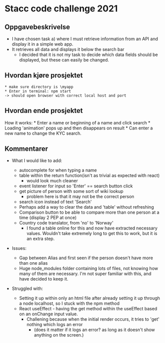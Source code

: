 # Stacc code challenge 2021

## Oppgavebeskrivelse
* I have chosen task a) where I must retrieve information from an API and display it in a simple web app.
* It retrieves all data and displays it below the search bar
    - I decided that it is not my task to decide which data fields should be displayed, but these can easily be changed.

## Hvordan kjøre prosjektet
    * make sure directory is \myapp
    * Enter in terminal: npm start
    -> should open browser with correct local host and port
## Hvordan ende prosjektet


How it works:
    * Enter a name or beginning of a name and click search
    * Loading 'animation' pops up and then disappears on result
    * Can enter a new name to change the KYC search.

## Kommentarer
- What I would like to add:
    * autocomplete for when typing a name
    * table within the return function(isn't as trivial as expected with react)
        - would look much cleaner
    * event listener for input so 'Enter' == search button click
    * get picture of person with some sort of wiki lookup
        - problem here is that it may not be the correct person
    * search icon instead of text 'Search'
    * Perhaps add a way to clear the data and 'table' without refreshing
    * Comparison button to be able to compare more than one person at a time (display 2 PEP at once)
    * Country code translator, from 'no' to 'Norway'
        - I found a table online for this and now have extracted necessary values. Wouldn't take extremely long to get this to work, but it is an extra step.

- Issues:
    * Gap between Alias and first seen if the person doesn't have more than one alias
    * Huge node_modules folder containing lots of files, not knowing how many of them are necessary. I'm not super familiar with this, and have decided to keep it.

- Struggled with:
    * Setting it up within only an html file after already setting it up through a node localhost, so I stuck with the npm method
    * React useEffect - having the get method within the useEffect based on an onChange input value.
        - Challening because when the initial render occurs, it tries to 'get' nothing which logs an error
            - (does it matter if it logs an error? as long as it doesn't show anything on the screen.)